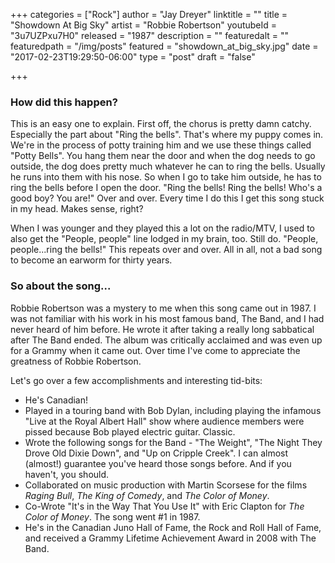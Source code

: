 +++
categories = ["Rock"]
author = "Jay Dreyer"
linktitle = ""
title = "Showdown At Big Sky"
artist = "Robbie Robertson"
youtubeId = "3u7UZPxu7H0"
released = "1987"
description = ""
featuredalt = ""
featuredpath = "/img/posts"
featured = "showdown_at_big_sky.jpg"
date = "2017-02-23T19:29:50-06:00"
type = "post"
draft = "false"

+++
<!--more-->
### How did this happen?
This is an easy one to explain. First off, the chorus is pretty damn catchy. Especially the part about "Ring the bells". That's where my puppy comes in. We're in the process of potty training him and we use these things called "Potty Bells". You hang them near the door and when the dog needs to go outside, the dog does pretty much whatever he can to ring the bells. Usually he runs into them with his nose. So when I go to take him outside, he has to ring the bells before I open the door. "Ring the bells! Ring the bells! Who's a good boy? You are!" Over and over. Every time I do this I get this song stuck in my head. Makes sense, right?

When I was younger and they played this a lot on the radio/MTV, I used to also get the "People, people" line lodged in my brain, too. Still do. "People, people...ring the bells!" This repeats over and over. All in all, not a bad song to become an earworm for thirty years.

### So about the song...
Robbie Robertson was a mystery to me when this song came out in 1987. I was not familiar with his work in his most famous band, The Band, and I had never heard of him before. He wrote it after taking a really long sabbatical after The Band ended. The album was critically acclaimed and was even up for a Grammy when it came out. Over time I've come to appreciate the greatness of Robbie Robertson.

Let's go over a few accomplishments and interesting tid-bits:

*  He's Canadian!
*  Played in a touring band with Bob Dylan, including playing the infamous "Live at the Royal Albert Hall" show where audience members were pissed because Bob played electric guitar. Classic.
*  Wrote the following songs for the Band - "The Weight", "The Night They Drove Old Dixie Down", and "Up on Cripple Creek". I can almost (almost!) guarantee you've heard those songs before. And if you haven't, you should.
*  Collaborated on music production with Martin Scorsese for the films *Raging Bull*, *The King of Comedy*, and *The Color of Money*.
*  Co-Wrote "It's in the Way That You Use It" with Eric Clapton for *The Color of Money*. The song went #1 in 1987.
*  He's in the Canadian Juno Hall of Fame, the Rock and Roll Hall of Fame, and received a Grammy Lifetime Achievement Award in 2008 with The Band.
